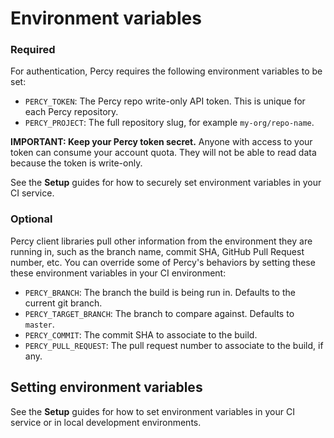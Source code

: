 # Environment variables

### Required

For authentication, Percy requires the following environment variables to be set:

* `PERCY_TOKEN`: The Percy repo write-only API token. This is unique for each Percy repository.
* `PERCY_PROJECT`: The full repository slug, for example `my-org/repo-name`.

<div class="Alert Alert--warning">
  <strong>IMPORTANT: Keep your Percy token secret.</strong> Anyone with access to your token can consume your account quota. They will not be able to read data because the token is write-only.

  See the <strong>Setup</strong> guides for how to securely set environment variables in your CI service.
</div>

### Optional

Percy client libraries pull other information from the environment they are running in, such as the branch name, commit SHA, GitHub Pull Request number, etc. You can override some of Percy's behaviors by setting these these environment variables in your CI environment:

* `PERCY_BRANCH`: The branch the build is being run in. Defaults to the current git branch.
* `PERCY_TARGET_BRANCH`: The branch to compare against. Defaults to `master`.
* `PERCY_COMMIT`: The commit SHA to associate to the build.
* `PERCY_PULL_REQUEST`: The pull request number to associate to the build, if any.


## Setting environment variables

See the **Setup** guides for how to set environment variables in your CI service or in local development environments.